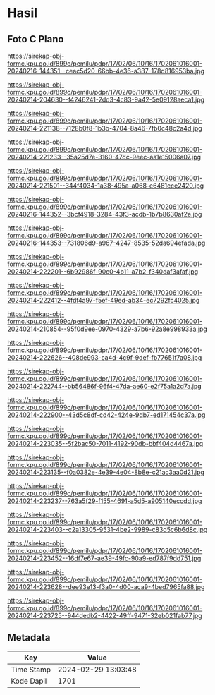# Hasil

## Foto C Plano

https://sirekap-obj-formc.kpu.go.id/899c/pemilu/pdpr/17/02/06/10/16/1702061016001-20240216-144351--ceac5d20-66bb-4e36-a387-178d816953ba.jpg

https://sirekap-obj-formc.kpu.go.id/899c/pemilu/pdpr/17/02/06/10/16/1702061016001-20240214-204630--f4246241-2dd3-4c83-9a42-5e09128aeca1.jpg

https://sirekap-obj-formc.kpu.go.id/899c/pemilu/pdpr/17/02/06/10/16/1702061016001-20240214-221138--7128b0f8-1b3b-4704-8a46-7fb0c48c2a4d.jpg

https://sirekap-obj-formc.kpu.go.id/899c/pemilu/pdpr/17/02/06/10/16/1702061016001-20240214-221233--35a25d7e-3160-47dc-9eec-aa1e15006a07.jpg

https://sirekap-obj-formc.kpu.go.id/899c/pemilu/pdpr/17/02/06/10/16/1702061016001-20240214-221501--344f4034-1a38-495a-a068-e6481cce2420.jpg

https://sirekap-obj-formc.kpu.go.id/899c/pemilu/pdpr/17/02/06/10/16/1702061016001-20240216-144352--3bcf4918-3284-43f3-acdb-1b7b8630af2e.jpg

https://sirekap-obj-formc.kpu.go.id/899c/pemilu/pdpr/17/02/06/10/16/1702061016001-20240216-144353--731806d9-a967-4247-8535-52da694efada.jpg

https://sirekap-obj-formc.kpu.go.id/899c/pemilu/pdpr/17/02/06/10/16/1702061016001-20240214-222201--6b92986f-90c0-4b11-a7b2-f340daf3afaf.jpg

https://sirekap-obj-formc.kpu.go.id/899c/pemilu/pdpr/17/02/06/10/16/1702061016001-20240214-222412--4fdf4a97-f5ef-49ed-ab34-ec7292fc4025.jpg

https://sirekap-obj-formc.kpu.go.id/899c/pemilu/pdpr/17/02/06/10/16/1702061016001-20240214-210854--95f0d9ee-0970-4329-a7b6-92a8e998933a.jpg

https://sirekap-obj-formc.kpu.go.id/899c/pemilu/pdpr/17/02/06/10/16/1702061016001-20240214-222626--408de993-ca4d-4c9f-9def-fb77651f7a08.jpg

https://sirekap-obj-formc.kpu.go.id/899c/pemilu/pdpr/17/02/06/10/16/1702061016001-20240214-222744--bb56486f-96f4-47da-ae60-e2f75a1a2d7a.jpg

https://sirekap-obj-formc.kpu.go.id/899c/pemilu/pdpr/17/02/06/10/16/1702061016001-20240214-222900--43d5c8df-cd42-424e-9db7-ed171454c37a.jpg

https://sirekap-obj-formc.kpu.go.id/899c/pemilu/pdpr/17/02/06/10/16/1702061016001-20240214-223035--5f2bac50-7011-4192-90db-bbf404d4467a.jpg

https://sirekap-obj-formc.kpu.go.id/899c/pemilu/pdpr/17/02/06/10/16/1702061016001-20240214-223135--f0a0382e-4e39-4e04-8b8e-c21ac3aa0d21.jpg

https://sirekap-obj-formc.kpu.go.id/899c/pemilu/pdpr/17/02/06/10/16/1702061016001-20240214-223237--763a5f29-f155-4691-a5d5-a905140eccdd.jpg

https://sirekap-obj-formc.kpu.go.id/899c/pemilu/pdpr/17/02/06/10/16/1702061016001-20240214-223403--c2a13305-9531-4be2-9989-c83d5c6b6d8c.jpg

https://sirekap-obj-formc.kpu.go.id/899c/pemilu/pdpr/17/02/06/10/16/1702061016001-20240214-223452--16df7e67-ae39-49fc-90a9-ed787f9dd751.jpg

https://sirekap-obj-formc.kpu.go.id/899c/pemilu/pdpr/17/02/06/10/16/1702061016001-20240214-223628--dee93e13-f3a0-4d00-aca9-4bed7965fa88.jpg

https://sirekap-obj-formc.kpu.go.id/899c/pemilu/pdpr/17/02/06/10/16/1702061016001-20240214-223725--944dedb2-4422-49ff-9471-32eb021fab77.jpg


## Metadata

| Key        | Value               |
| ---------- | ------------------- |
| Time Stamp | 2024-02-29 13:03:48 |
| Kode Dapil | 1701                |



